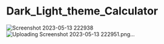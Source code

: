 # Dark_Light_theme_Calculator

![Screenshot 2023-05-13 222938](https://github.com/MohammadAshfaque/Dark_Light_theme_Calculator/assets/121037161/7dcb1be7-b128-4d42-bb4f-7e7de0ccf335)
![Uploading Screenshot 2023-05-13 222951.png…]()
